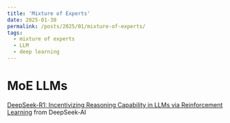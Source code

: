 ```yaml
---
title: 'Mixture of Experts'
date: 2025-01-30
permalink: /posts/2025/01/mixture-of-experts/
tags:
  - mixture of experts
  - LLM
  - deep learning
---
```


# MoE LLMs
[DeepSeek-R1: Incentivizing Reasoning Capability in LLMs via
Reinforcement Learning](https://arxiv.org/pdf/2501.12948) from DeepSeek-AI 


